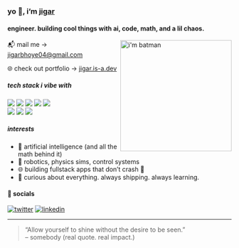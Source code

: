 <h3 align="left">
  yo 👋, i’m 
  <a href="https://www.linkedin.com/in/jigarbhoye/" target="_blank">jigar</a>
</h3>

<h4 align="left">engineer. building cool things with ai, code, math, and a lil chaos.</h4>

<img align="right" alt="i'm batman" width="250" src="https://github.com/user-attachments/assets/dfba8a8b-fe1b-4401-9dc8-9c2098e04000" />

📬 mail me → jigarbhoye04@gmail.com

🌐 check out portfolio → [jigar.is-a.dev](https://jigarbhoye.is-a.dev/) 

<h5 align="left">tech stack i vibe with</h5>
<p>
  <img src="https://img.shields.io/badge/Javascript-F0DB4F?style=for-the-badge&labelColor=000&logo=javascript&logoColor=F0DB4F" />
  <img src="https://img.shields.io/badge/Typescript-007acc?style=for-the-badge&labelColor=000&logo=typescript&logoColor=007acc" />
  <img src="https://img.shields.io/badge/React-61DBFB?style=for-the-badge&labelColor=000&logo=react&logoColor=61DBFB" />
  <img src="https://img.shields.io/badge/Next.js-000?style=for-the-badge&logo=nextdotjs&logoColor=fff" />
  <img src="https://img.shields.io/badge/Node.js-3C873A?style=for-the-badge&labelColor=000&logo=node.js&logoColor=3C873A" />
  <br/>
  <img src="https://img.shields.io/badge/Tailwind_CSS-38B2AC?style=for-the-badge&labelColor=000&logo=tailwindcss&logoColor=38B2AC" />
  <img src="https://img.shields.io/badge/HTML-E34F26?style=for-the-badge&labelColor=000&logo=html5&logoColor=fff" />
  <img src="https://img.shields.io/badge/CSS-1572B6?style=for-the-badge&labelColor=000&logo=css3&logoColor=fff" />
</p>

<h5>interests</h5>
<ul>
  <li>🧠 artificial intelligence (and all the math behind it)</li>
  <li>📡 robotics, physics sims, control systems</li>
  <li>🌐 building fullstack apps that don’t crash 😤</li>
  <li>💭 curious about everything. always shipping. always learning.</li>
</ul>


<h4>👾 socials</h4>

[![twitter](https://img.shields.io/badge/twitter-1DA1F2?style=for-the-badge&logo=twitter&logoColor=white)](https://twitter.com/jigarbhoye04)
[![linkedin](https://img.shields.io/badge/linkedin-0A66C2?style=for-the-badge&logo=linkedin&logoColor=white)](https://www.linkedin.com/in/jigarbhoye/)

---

> “Allow yourself to shine without the desire to be seen.”  
> – somebody (real quote. real impact.)

<!-- psst. you scrolled too far. you're a real one. -->

